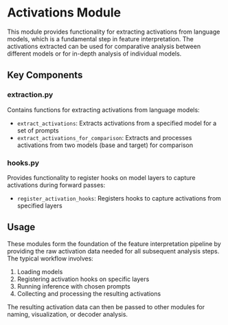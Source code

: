# Activations Module

This module provides functionality for extracting activations from language models, which is a fundamental step in feature interpretation. The activations extracted can be used for comparative analysis between different models or for in-depth analysis of individual models.

## Key Components

### extraction.py
Contains functions for extracting activations from language models:
- `extract_activations`: Extracts activations from a specified model for a set of prompts
- `extract_activations_for_comparison`: Extracts and processes activations from two models (base and target) for comparison

### hooks.py
Provides functionality to register hooks on model layers to capture activations during forward passes:
- `register_activation_hooks`: Registers hooks to capture activations from specified layers

## Usage

These modules form the foundation of the feature interpretation pipeline by providing the raw activation data needed for all subsequent analysis steps. The typical workflow involves:

1. Loading models
2. Registering activation hooks on specific layers
3. Running inference with chosen prompts
4. Collecting and processing the resulting activations

The resulting activation data can then be passed to other modules for naming, visualization, or decoder analysis. 